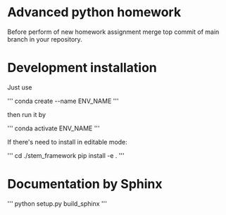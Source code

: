 # Advanced python homework

Before perform of new homework assignment merge top commit of main branch in your repository.

# Development installation

Just use

'''
conda create --name ENV_NAME
'''

then run it  by 

'''
conda activate ENV_NAME
'''

If there's need to  install in editable mode:

'''
cd ./stem_framework
pip install -e .
'''

# Documentation by Sphinx

'''
python setup.py build_sphinx
'''



